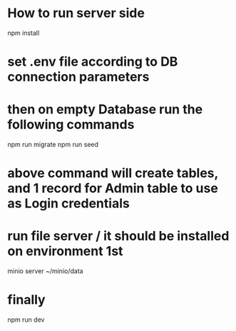 # How to run server side

npm install

# set .env file according to DB connection parameters

# then on empty Database run the following commands

npm run migrate
npm run seed

# above command will create tables, and 1 record for Admin table to use as Login credentials

# run file server / it should be installed on environment 1st

minio server ~/minio/data

# finally

npm run dev
